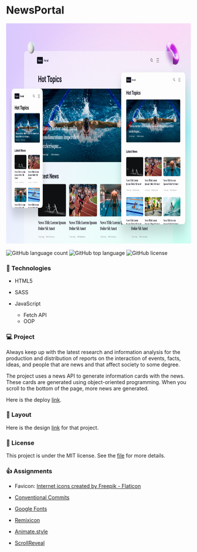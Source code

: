 # NewsPortal

<p align="center">
  <img height="600em" src="assets/to_readme/Thumbnail.png"
</p>

![GitHub language count](https://img.shields.io/github/languages/count/Jolonte/News-Portal)
![GitHub top language](https://img.shields.io/github/languages/top/Jolonte/News-Portal)
![GitHub license](https://img.shields.io/github/license/Jolonte/News-Portal)

### 🚀 Technologies
- HTML5
- SASS
- JavaScript

  - Fetch API
  - OOP

### 💻 Project
Always keep up with the latest research and information analysis for the production and distribution of reports on the interaction of events, facts, ideas, and people that are news and that affect society to some degree.

The project uses a news API to generate information cards with the news. These cards are generated using object-oriented programming. When you scroll to the bottom of the page, more news are generated.

Here is the deploy [link](https://news-portal-nine.vercel.app/).

### 🔖 Layout
Here is the design [link](https://www.figma.com/file/CvNPJ9T4qM392YOQNo3ixg/News-Portal-(Community)?node-id=4%3A2) for that project.

### 📝 License
This project is under the MIT license. See the [file](LICENSE) for more details.

### 👍 Assignments
- Favicon: <a href="https://www.flaticon.com/free-icons/internet" title="internet icons">Internet icons created by Freepik - Flaticon</a>

- [Conventional Commits](https://www.conventionalcommits.org/en/v1.0.0/#specification)
- [Google Fonts](https://fonts.google.com/)
- [Remixicon](https://remixicon.com/)
- [Animate.style](https://animate.style/)
- [ScrollReveal](https://scrollrevealjs.org/)